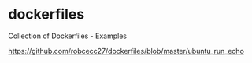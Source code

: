 # dockerfiles
Collection of Dockerfiles - Examples 

https://github.com/robcecc27/dockerfiles/blob/master/ubuntu_run_echo
